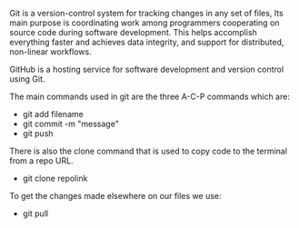 Git is a version-control system for tracking changes in any set of files,
Its main purpose is coordinating work among programmers cooperating on source code during software development.
This helps accomplish everything faster and achieves data integrity, and support for distributed, non-linear workflows.


GitHub is a hosting service for software development and version control using Git.

The main commands used in git are the three A-C-P commands which are:
* git add filename
* git commit -m "message"
* git push

There is also the clone command that is used to copy code to the terminal from a repo URL.
* git clone repolink

To get the changes made elsewhere on our files we use:
* git pull

